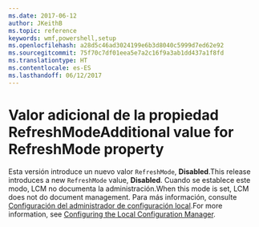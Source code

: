 ```yaml
---
ms.date: 2017-06-12
author: JKeithB
ms.topic: reference
keywords: wmf,powershell,setup
ms.openlocfilehash: a28d5c46ad3024199e6b3d8040c5999d7ed62e92
ms.sourcegitcommit: 75f70c7df01eea5e7a2c16f9a3ab1dd437a1f8fd
ms.translationtype: HT
ms.contentlocale: es-ES
ms.lasthandoff: 06/12/2017
---
```

# <a name="additional-value-for-refreshmode-property"></a><span data-ttu-id="2885f-102">Valor adicional de la propiedad RefreshMode</span><span class="sxs-lookup"><span data-stu-id="2885f-102">Additional value for RefreshMode property</span></span>

<span data-ttu-id="2885f-103">Esta versión introduce un nuevo valor `RefreshMode`, **Disabled**.</span><span class="sxs-lookup"><span data-stu-id="2885f-103">This release introduces a new `RefreshMode` value, **Disabled**.</span></span> <span data-ttu-id="2885f-104">Cuando se establece este modo, LCM no documenta la administración.</span><span class="sxs-lookup"><span data-stu-id="2885f-104">When this mode is set, LCM does not do document management.</span></span> <span data-ttu-id="2885f-105">Para más información, consulte [Configuración del administrador de configuración local](https://msdn.microsoft.com/powershell/dsc/metaconfig).</span><span class="sxs-lookup"><span data-stu-id="2885f-105">For more information, see [Configuring the Local Configuration Manager](https://msdn.microsoft.com/powershell/dsc/metaconfig).</span></span>

